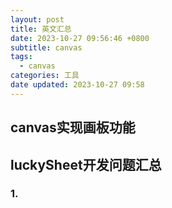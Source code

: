 ```yaml
---
layout: post
title: 英文汇总
date: 2023-10-27 09:56:46 +0800
subtitle: canvas
tags:
  - canvas
categories: 工具
date updated: 2023-10-27 09:58
---
```

## canvas实现画板功能


## luckySheet开发问题汇总

### 1. 
